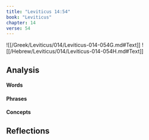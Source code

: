 ```yaml
---
title: "Leviticus 14:54"
book: "Leviticus"
chapter: 14
verse: 54
---
```

![[/Greek/Leviticus/014/Leviticus-014-054G.md#Text]]
![[/Hebrew/Leviticus/014/Leviticus-014-054H.md#Text]]

## Analysis

#### Words

#### Phrases

#### Concepts

## Reflections
